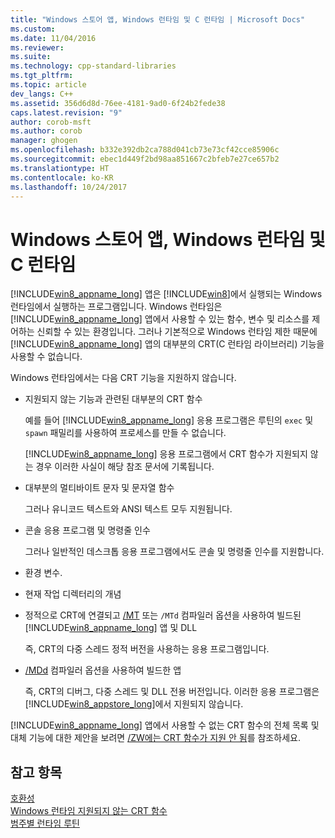 ```yaml
---
title: "Windows 스토어 앱, Windows 런타임 및 C 런타임 | Microsoft Docs"
ms.custom: 
ms.date: 11/04/2016
ms.reviewer: 
ms.suite: 
ms.technology: cpp-standard-libraries
ms.tgt_pltfrm: 
ms.topic: article
dev_langs: C++
ms.assetid: 356d6d8d-76ee-4181-9ad0-6f24b2fede38
caps.latest.revision: "9"
author: corob-msft
ms.author: corob
manager: ghogen
ms.openlocfilehash: b332e392db2ca788d041cb73e73cf42cce85906c
ms.sourcegitcommit: ebec1d449f2bd98aa851667c2bfeb7e27ce657b2
ms.translationtype: HT
ms.contentlocale: ko-KR
ms.lasthandoff: 10/24/2017
---
```

# <a name="windows-store-apps-the-windows-runtime-and-the-c-run-time"></a>Windows 스토어 앱, Windows 런타임 및 C 런타임
[!INCLUDE[win8_appname_long](../build/includes/win8_appname_long_md.md)] 앱은 [!INCLUDE[win8](../build/reference/includes/win8_md.md)]에서 실행되는 Windows 런타임에서 실행하는 프로그램입니다.  Windows 런타임은 [!INCLUDE[win8_appname_long](../build/includes/win8_appname_long_md.md)] 앱에서 사용할 수 있는 함수, 변수 및 리소스를 제어하는 신뢰할 수 있는 환경입니다. 그러나 기본적으로 Windows 런타임 제한 때문에 [!INCLUDE[win8_appname_long](../build/includes/win8_appname_long_md.md)] 앱의 대부분의 CRT(C 런타임 라이브러리) 기능을 사용할 수 없습니다.  
  
 Windows 런타임에서는 다음 CRT 기능을 지원하지 않습니다.  
  
-   지원되지 않는 기능과 관련된 대부분의 CRT 함수  
  
     예를 들어 [!INCLUDE[win8_appname_long](../build/includes/win8_appname_long_md.md)] 응용 프로그램은 루틴의 `exec` 및 `spawn` 패밀리를 사용하여 프로세스를 만들 수 없습니다.  
  
     [!INCLUDE[win8_appname_long](../build/includes/win8_appname_long_md.md)] 응용 프로그램에서 CRT 함수가 지원되지 않는 경우 이러한 사실이 해당 참조 문서에 기록됩니다.  
  
-   대부분의 멀티바이트 문자 및 문자열 함수  
  
     그러나 유니코드 텍스트와 ANSI 텍스트 모두 지원됩니다.  
  
-   콘솔 응용 프로그램 및 명령줄 인수  
  
     그러나 일반적인 데스크톱 응용 프로그램에서도 콘솔 및 명령줄 인수를 지원합니다.  
  
-   환경 변수.  
  
-   현재 작업 디렉터리의 개념  
  
-   정적으로 CRT에 연결되고 [/MT](../build/reference/md-mt-ld-use-run-time-library.md) 또는 `/MTd` 컴파일러 옵션을 사용하여 빌드된 [!INCLUDE[win8_appname_long](../build/includes/win8_appname_long_md.md)] 앱 및 DLL  
  
     즉, CRT의 다중 스레드 정적 버전을 사용하는 응용 프로그램입니다.  
  
-   [/MDd](../build/reference/md-mt-ld-use-run-time-library.md) 컴파일러 옵션을 사용하여 빌드한 앱  
  
     즉, CRT의 디버그, 다중 스레드 및 DLL 전용 버전입니다. 이러한 응용 프로그램은 [!INCLUDE[win8_appstore_long](../build/reference/includes/win8_appstore_long_md.md)]에서 지원되지 않습니다.  
  
 [!INCLUDE[win8_appname_long](../build/includes/win8_appname_long_md.md)] 앱에서 사용할 수 없는 CRT 함수의 전체 목록 및 대체 기능에 대한 제안을 보려면 [/ZW에는 CRT 함수가 지원 안 됨](http://msdn.microsoft.com/library/windows/apps/jj606124.aspx)를 참조하세요.  
  
## <a name="see-also"></a>참고 항목  
 [호환성](../c-runtime-library/compatibility.md)   
 [Windows 런타임 지원되지 않는 CRT 함수](../c-runtime-library/windows-runtime-unsupported-crt-functions.md)   
 [범주별 런타임 루틴](../c-runtime-library/run-time-routines-by-category.md)